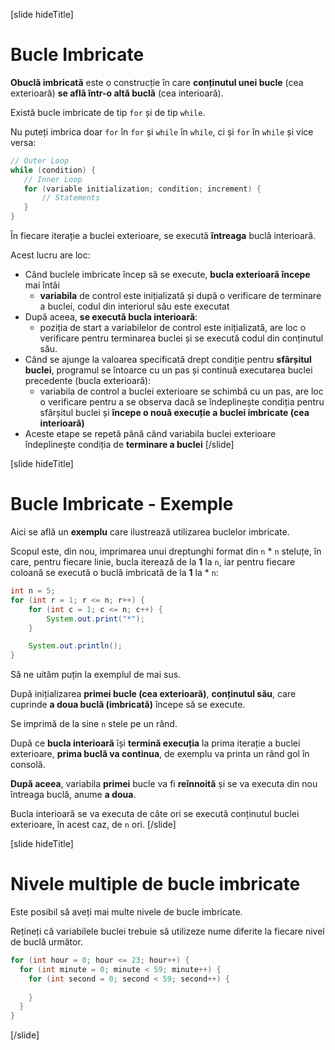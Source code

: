 [slide hideTitle]
# Bucle Imbricate

**Obuclă imbricată** este o construcție în care **conținutul unei bucle** (cea exterioară) **se află într-o altă buclă** (cea interioară). 

Există bucle imbricate de tip `for` și de tip `while`.

Nu puteți imbrica doar `for` în `for` și `while` în `while`, ci și `for` în `while` și vice versa:
```java
// Outer Loop
while (condition) {
   // Inner Loop 
   for (variable initialization; condition; increment) {   
       // Statements
   }
}
```
În fiecare iterație a buclei exterioare, se execută **întreaga** buclă interioară. 

Acest lucru are loc:
* Când buclele imbricate încep să se execute, **bucla exterioară începe** mai întâi 
  * **variabila** de control este inițializată și după o verificare de terminare a buclei, codul din interiorul său este executat
* După aceea, **se execută bucla interioară**: 
  * poziția de start a variabilelor de control este inițializată, are loc o verificare pentru terminarea buclei și se execută codul din conținutul său.
* Când se ajunge la valoarea specificată drept condiție pentru **sfârșitul buclei**, programul se întoarce cu un pas și continuă executarea buclei precedente (bucla exterioară):
  * variabila de control a buclei exterioare se schimbă cu un pas, are loc o verificare pentru a se observa dacă se îndeplinește condiția pentru sfârșitul buclei și **începe o nouă execuție a buclei imbricate (cea interioară)**
* Aceste etape se repetă până când variabila buclei exterioare îndeplinește condiția de **terminare a buclei**
[/slide]

[slide hideTitle]
# Bucle Imbricate - Exemple

Aici se află un **exemplu** care ilustrează utilizarea buclelor imbricate. 

Scopul este, din nou, imprimarea unui dreptunghi format din `n` * `n` steluțe, în care, pentru fiecare linie, bucla iterează de la **1** la `n`, iar pentru fiecare coloană se execută o buclă imbricată de la **1** la * `n`:

```java live
int n = 5;
for (int r = 1; r <= n; r++) {
    for (int c = 1; c <= n; c++) {
        System.out.print("*");
    }

    System.out.println();
}
```

Să ne uităm puțin la exemplul de mai sus.
 
După inițializarea **primei bucle (cea exterioară)**, **conținutul său**, care cuprinde **a doua buclă (imbricată)** începe să se execute. 

Se imprimă de la sine `n` stele pe un rând. 

După ce **bucla interioară** își **termină execuția** la prima iterație a buclei exterioare, **prima buclă va continua**, de exemplu va printa un rând gol în consolă. 

**După aceea**, variabila **primei** bucle va fi **reînnoită** și se va executa din nou întreaga buclă, anume **a doua**. 

Bucla interioară se va executa de câte ori se execută conținutul buclei exterioare, în acest caz, de `n` ori.
[/slide]

[slide hideTitle]

# Nivele multiple de bucle imbricate

Este posibil să aveți mai multe nivele de bucle imbricate.

Rețineți că variabilele buclei trebuie să utilizeze nume diferite la fiecare nivel de buclă următor.

```java
for (int hour = 0; hour <= 23; hour++) {
  for (int minute = 0; minute < 59; minute++) {
    for (int second = 0; second < 59; second++) {
      
    }
  }
}
```

[/slide]